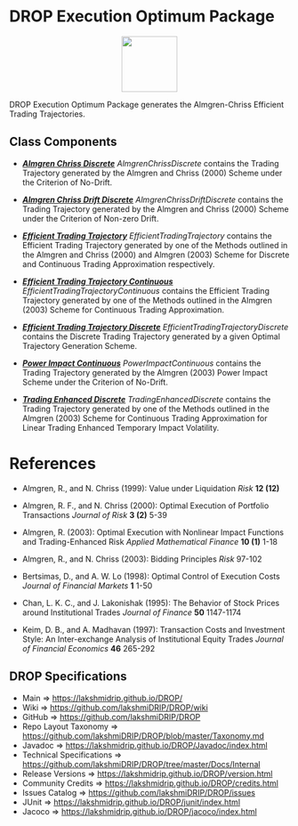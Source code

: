 # DROP Execution Optimum Package

<p align="center"><img src="https://github.com/lakshmiDRIP/DROP/blob/master/DRIP_Logo.gif?raw=true" width="100"></p>

DROP Execution Optimum Package generates the Almgren-Chriss Efficient Trading Trajectories.


## Class Components

 * [***Almgren Chriss Discrete***](https://github.com/lakshmiDRIP/DROP/tree/master/src/main/java/org/drip/execution/optimum/AlmgrenChrissDiscrete.java)
 <i>AlmgrenChrissDiscrete</i> contains the Trading Trajectory generated by the Almgren and Chriss (2000)
 Scheme under the Criterion of No-Drift.

 * [***Almgren Chriss Drift Discrete***](https://github.com/lakshmiDRIP/DROP/tree/master/src/main/java/org/drip/execution/optimum/AlmgrenChrissDriftDiscrete.java)
 <i>AlmgrenChrissDriftDiscrete</i> contains the Trading Trajectory generated by the Almgren and Chriss (2000)
 Scheme under the Criterion of Non-zero Drift.

 * [***Efficient Trading Trajectory***](https://github.com/lakshmiDRIP/DROP/tree/master/src/main/java/org/drip/execution/optimum/EfficientTradingTrajectory.java)
 <i>EfficientTradingTrajectory</i> contains the Efficient Trading Trajectory generated by one of the Methods
 outlined in the Almgren and Chriss (2000) and Almgren (2003) Scheme for Discrete and Continuous Trading
 Approximation respectively.

 * [***Efficient Trading Trajectory Continuous***](https://github.com/lakshmiDRIP/DROP/tree/master/src/main/java/org/drip/execution/optimum/EfficientTradingTrajectoryContinuous.java)
 <i>EfficientTradingTrajectoryContinuous</i> contains the Efficient Trading Trajectory generated by one of
 the Methods outlined in the Almgren (2003) Scheme for Continuous Trading Approximation.

 * [***Efficient Trading Trajectory Discrete***](https://github.com/lakshmiDRIP/DROP/tree/master/src/main/java/org/drip/execution/optimum/EfficientTradingTrajectoryDiscrete.java)
 <i>EfficientTradingTrajectoryDiscrete</i> contains the Discrete Trading Trajectory generated by a given
 Optimal Trajectory Generation Scheme.

 * [***Power Impact Continuous***](https://github.com/lakshmiDRIP/DROP/tree/master/src/main/java/org/drip/execution/optimum/PowerImpactContinuous.java)
 <i>PowerImpactContinuous</i> contains the Trading Trajectory generated by the Almgren (2003) Power Impact
 Scheme under the Criterion of No-Drift.

 * [***Trading Enhanced Discrete***](https://github.com/lakshmiDRIP/DROP/tree/master/src/main/java/org/drip/execution/optimum/TradingEnhancedDiscrete.java)
 <i>TradingEnhancedDiscrete</i> contains the Trading Trajectory generated by one of the Methods outlined in
 the Almgren (2003) Scheme for Continuous Trading Approximation for Linear Trading Enhanced Temporary Impact
 Volatility.


# References

 * Almgren, R., and N. Chriss (1999): Value under Liquidation <i>Risk</i> <b>12 (12)</b>

 * Almgren, R. F., and N. Chriss (2000): Optimal Execution of Portfolio Transactions <i>Journal of Risk</i>
 	<b>3 (2)</b> 5-39

 * Almgren, R. (2003): Optimal Execution with Nonlinear Impact Functions and Trading-Enhanced Risk <i>Applied
 	Mathematical Finance</i> <b>10 (1)</b> 1-18

 * Almgren, R., and N. Chriss (2003): Bidding Principles <i>Risk</i> 97-102

 * Bertsimas, D., and A. W. Lo (1998): Optimal Control of Execution Costs <i>Journal of Financial Markets</i>
 	<b>1</b> 1-50

 * Chan, L. K. C., and J. Lakonishak (1995): The Behavior of Stock Prices around Institutional Trades
 	<i>Journal of Finance</i> <b>50</b> 1147-1174

 * Keim, D. B., and A. Madhavan (1997): Transaction Costs and Investment Style: An Inter-exchange Analysis of
 	Institutional Equity Trades <i>Journal of Financial Economics</i> <b>46</b> 265-292


## DROP Specifications

 * Main                     => https://lakshmidrip.github.io/DROP/
 * Wiki                     => https://github.com/lakshmiDRIP/DROP/wiki
 * GitHub                   => https://github.com/lakshmiDRIP/DROP
 * Repo Layout Taxonomy     => https://github.com/lakshmiDRIP/DROP/blob/master/Taxonomy.md
 * Javadoc                  => https://lakshmidrip.github.io/DROP/Javadoc/index.html
 * Technical Specifications => https://github.com/lakshmiDRIP/DROP/tree/master/Docs/Internal
 * Release Versions         => https://lakshmidrip.github.io/DROP/version.html
 * Community Credits        => https://lakshmidrip.github.io/DROP/credits.html
 * Issues Catalog           => https://github.com/lakshmiDRIP/DROP/issues
 * JUnit                    => https://lakshmidrip.github.io/DROP/junit/index.html
 * Jacoco                   => https://lakshmidrip.github.io/DROP/jacoco/index.html
